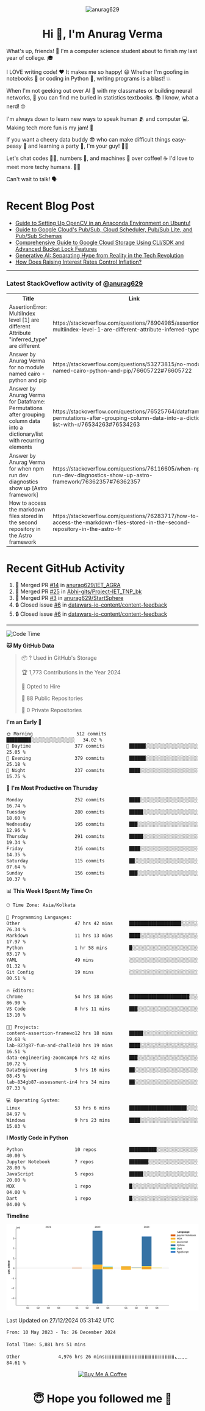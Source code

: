 

<p align="center"> <img src="https://komarev.com/ghpvc/?username=anurag629&label=Profile%20views&color=0e75b6&style=flat" alt="anurag629" /> </p>

<h1 align="center">Hi 👋, I'm Anurag Verma</h1>

What's up, friends! 👋 I'm a computer science student about to finish my last year of college. 🎓

I LOVE writing code! ❤️ It makes me so happy! 😄 Whether I'm goofing in notebooks 📓 or coding in Python 🐍, writing programs is a blast! 💥

When I'm not geeking out over AI 🤖 with my classmates or building neural networks, 🧠 you can find me buried in statistics textbooks. 📚 I know, what a nerd! 🤓

I'm always down to learn new ways to speak human 🫂 and computer 💻. Making tech more fun is my jam! 🍇

If you want a cheery data buddy 😎 who can make difficult things easy-peasy 🥝 and learning a party 🎉, I'm your guy! 🙋‍♂️

Let's chat codes 👨‍💻, numbers 🧮, and machines 🤖 over coffee! ☕ I'd love to meet more techy humans. 💁‍♂️

Can't wait to talk! 🗣️

# Recent Blog Post

<!-- BLOG-POST-LIST:START -->
- [Guide to Setting Up OpenCV in an Anaconda Environment on Ubuntu!](https://codercops.tech/blog/computer-vision-bootcamp/Guide-to-Setting-Up-OpenCV-in-an-Anaconda-Environment-on-Ubuntu!)
- [Guide to Google Cloud&#39;s Pub/Sub, Cloud Scheduler, Pub/Sub Lite, and Pub/Sub Schemas](https://codercops.tech/blog/google-cloud/Google-Clouds-Pub-Sub-Cloud-Scheduler-Pub-Sub-Lite-and-Pub-Sub-Schemas)
- [Comprehensive Guide to Google Cloud Storage Using CLI/SDK and Advanced Bucket Lock Features](https://codercops.tech/blog/google-cloud/Google-Cloud-Storage-Using-CLI-SDK-and-Advanced-Bucket-Lock-Features)
- [Generative AI: Separating Hype from Reality in the Tech Revolution](https://codercops.tech/blog/tech-latest-updates/generative-ai-seperating-hype-from-reality-in-the-tech-revolution)
- [How Does Raising Interest Rates Control Inflation?](https://codercops.tech/blog/startup-unicorn/how-does-raising-interest-rates-control-inflation)
<!-- BLOG-POST-LIST:END -->

---

### Latest StackOveflow activity of [@anurag629](https://github.com/anurag629)
<table>
  <tr><th>Title</th><th>Link</th></tr>
  <!-- STACKOVERFLOW:START --><tr><td>AssertionError: MultiIndex level [1] are different Attribute &quot;inferred_type&quot; are different</td><td>https://stackoverflow.com/questions/78904985/assertionerror-multiindex-level-1-are-different-attribute-inferred-type-are</td></tr><tr><td>Answer by Anurag Verma for no module named cairo - python and pip</td><td>https://stackoverflow.com/questions/53273815/no-module-named-cairo-python-and-pip/76605722#76605722</td></tr><tr><td>Answer by Anurag Verma for Dataframe: Permutations after grouping column data into a dictionary/list with recurring elements</td><td>https://stackoverflow.com/questions/76525764/dataframe-permutations-after-grouping-column-data-into-a-dictionary-list-with-r/76534263#76534263</td></tr><tr><td>Answer by Anurag Verma for when npm run dev diagnostics show up [Astro framework]</td><td>https://stackoverflow.com/questions/76116605/when-npm-run-dev-diagnostics-show-up-astro-framework/76362357#76362357</td></tr><tr><td>How to access the markdown files stored in the second repository in the Astro framework</td><td>https://stackoverflow.com/questions/76283717/how-to-access-the-markdown-files-stored-in-the-second-repository-in-the-astro-fr</td></tr><!-- STACKOVERFLOW:END -->
</table>

# Recent GitHub Activity
<!--START_SECTION:activity-->
1. 🎉 Merged PR [#14](https://github.com/anurag629/IET_AGRA/pull/14) in [anurag629/IET_AGRA](https://github.com/anurag629/IET_AGRA)
2. 🎉 Merged PR [#25](https://github.com/Abhi-gits/Project-IET_TNP_bk/pull/25) in [Abhi-gits/Project-IET_TNP_bk](https://github.com/Abhi-gits/Project-IET_TNP_bk)
3. 🎉 Merged PR [#3](https://github.com/anurag629/StartSphere/pull/3) in [anurag629/StartSphere](https://github.com/anurag629/StartSphere)
4. 🔒 Closed issue [#6](https://github.com/datawars-io-content/content-feedback/issues/6) in [datawars-io-content/content-feedback](https://github.com/datawars-io-content/content-feedback)
5. 🔒 Closed issue [#6](https://github.com/datawars-io-content/content-feedback/issues/6) in [datawars-io-content/content-feedback](https://github.com/datawars-io-content/content-feedback)
<!--END_SECTION:activity-->

---

<!--START_SECTION:waka-->
![Code Time](http://img.shields.io/badge/Code%20Time-5%2C877%20hrs%2017%20mins-blue)

**🐱 My GitHub Data** 

> 📦 ? Used in GitHub's Storage 
 > 
> 🏆 1,773 Contributions in the Year 2024
 > 
> 💼 Opted to Hire
 > 
> 📜 88 Public Repositories 
 > 
> 🔑 0 Private Repositories 
 > 
**I'm an Early 🐤** 

```text
🌞 Morning                512 commits         █████████░░░░░░░░░░░░░░░░   34.02 % 
🌆 Daytime                377 commits         ██████░░░░░░░░░░░░░░░░░░░   25.05 % 
🌃 Evening                379 commits         ██████░░░░░░░░░░░░░░░░░░░   25.18 % 
🌙 Night                  237 commits         ████░░░░░░░░░░░░░░░░░░░░░   15.75 % 
```
📅 **I'm Most Productive on Thursday** 

```text
Monday                   252 commits         ████░░░░░░░░░░░░░░░░░░░░░   16.74 % 
Tuesday                  280 commits         █████░░░░░░░░░░░░░░░░░░░░   18.60 % 
Wednesday                195 commits         ███░░░░░░░░░░░░░░░░░░░░░░   12.96 % 
Thursday                 291 commits         █████░░░░░░░░░░░░░░░░░░░░   19.34 % 
Friday                   216 commits         ████░░░░░░░░░░░░░░░░░░░░░   14.35 % 
Saturday                 115 commits         ██░░░░░░░░░░░░░░░░░░░░░░░   07.64 % 
Sunday                   156 commits         ███░░░░░░░░░░░░░░░░░░░░░░   10.37 % 
```


📊 **This Week I Spent My Time On** 

```text
🕑︎ Time Zone: Asia/Kolkata

💬 Programming Languages: 
Other                    47 hrs 42 mins      ███████████████████░░░░░░   76.34 % 
Markdown                 11 hrs 13 mins      ████░░░░░░░░░░░░░░░░░░░░░   17.97 % 
Python                   1 hr 58 mins        █░░░░░░░░░░░░░░░░░░░░░░░░   03.17 % 
YAML                     49 mins             ░░░░░░░░░░░░░░░░░░░░░░░░░   01.32 % 
Git Config               19 mins             ░░░░░░░░░░░░░░░░░░░░░░░░░   00.51 % 

🔥 Editors: 
Chrome                   54 hrs 18 mins      ██████████████████████░░░   86.90 % 
VS Code                  8 hrs 11 mins       ███░░░░░░░░░░░░░░░░░░░░░░   13.10 % 

🐱‍💻 Projects: 
content-assertion-framewo12 hrs 18 mins      █████░░░░░░░░░░░░░░░░░░░░   19.68 % 
lab-827g87-fun-and-challe10 hrs 19 mins      ████░░░░░░░░░░░░░░░░░░░░░   16.51 % 
data-engineering-zoomcamp6 hrs 42 mins       ███░░░░░░░░░░░░░░░░░░░░░░   10.72 % 
DataEngineering          5 hrs 16 mins       ██░░░░░░░░░░░░░░░░░░░░░░░   08.45 % 
lab-834gb87-assessment-in4 hrs 34 mins       ██░░░░░░░░░░░░░░░░░░░░░░░   07.33 % 

💻 Operating System: 
Linux                    53 hrs 6 mins       █████████████████████░░░░   84.97 % 
Windows                  9 hrs 23 mins       ████░░░░░░░░░░░░░░░░░░░░░   15.03 % 
```

**I Mostly Code in Python** 

```text
Python                   10 repos            ██████████░░░░░░░░░░░░░░░   40.00 % 
Jupyter Notebook         7 repos             ███████░░░░░░░░░░░░░░░░░░   28.00 % 
JavaScript               5 repos             █████░░░░░░░░░░░░░░░░░░░░   20.00 % 
MDX                      1 repo              █░░░░░░░░░░░░░░░░░░░░░░░░   04.00 % 
Dart                     1 repo              █░░░░░░░░░░░░░░░░░░░░░░░░   04.00 % 
```



**Timeline**

![Lines of Code chart](https://raw.githubusercontent.com/anurag629/anurag629/main/assets/bar_graph.png)


 Last Updated on 27/12/2024 05:31:42 UTC
<!--END_SECTION:waka-->

<!--START_SECTION:waka-simple-->

```text
From: 10 May 2023 - To: 26 December 2024

Total Time: 5,881 hrs 51 mins

Other              4,976 hrs 26 mins⣿⣿⣿⣿⣿⣿⣿⣿⣿⣿⣿⣿⣿⣿⣿⣿⣿⣿⣿⣿⣿⣄⣀⣀⣀   84.61 %
```

<!--END_SECTION:waka-simple-->

<p align="center"> 
<a href="https://www.buymeacoffee.com/anurag629" target="_blank"><img src="https://cdn.buymeacoffee.com/buttons/default-orange.png" alt="Buy Me A Coffee" height="60" width="250"></a>
</p>


<h1 align="center"> 😇 Hope you followed me 🥰  </h1>
